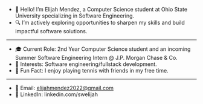 - 👋 Hello! I’m Elijah Mendez, a Computer Science student at Ohio State University specializing in Software Engineering.
- 🔍 I’m actively exploring opportunities to sharpen my skills and build impactful software solutions.
----
- 🎓 Current Role: 2nd Year Computer Science student and an incoming Summer Software Engineering Intern @ J.P. Morgan Chase & Co.
- 🌟 Interests: Software engineering/fullstack development.
- 🎾 Fun Fact: I enjoy playing tennis with friends in my free time.
---
- 📧 Email: elijahmendez2022@gmail.com
- 💼 LinkedIn: linkedin.com/swelijah
